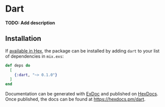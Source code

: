 # Dart

**TODO: Add description**

## Installation

If [available in Hex](https://hex.pm/docs/publish), the package can be installed
by adding `dart` to your list of dependencies in `mix.exs`:

```elixir
def deps do
  [
    {:dart, "~> 0.1.0"}
  ]
end
```

Documentation can be generated with [ExDoc](https://github.com/elixir-lang/ex_doc)
and published on [HexDocs](https://hexdocs.pm). Once published, the docs can
be found at <https://hexdocs.pm/dart>.

